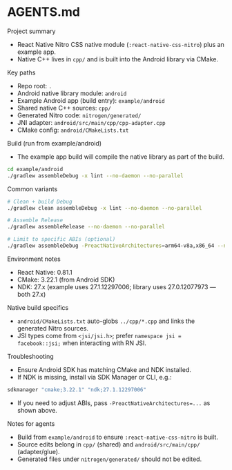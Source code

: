 # AGENTS.md

Project summary
- React Native Nitro CSS native module (`:react-native-css-nitro`) plus an example app.
- Native C++ lives in `cpp/` and is built into the Android library via CMake.

Key paths
- Repo root: `.`
- Android native library module: `android`
- Example Android app (build entry): `example/android`
- Shared native C++ sources: `cpp/`
- Generated Nitro code: `nitrogen/generated/`
- JNI adapter: `android/src/main/cpp/cpp-adapter.cpp`
- CMake config: `android/CMakeLists.txt`

Build (run from example/android)
- The example app build will compile the native library as part of the build.

```zsh
cd example/android
./gradlew assembleDebug -x lint --no-daemon --no-parallel
```

Common variants
```zsh
# Clean + build Debug
./gradlew clean assembleDebug -x lint --no-daemon --no-parallel

# Assemble Release
./gradlew assembleRelease --no-daemon --no-parallel

# Limit to specific ABIs (optional)
./gradlew assembleDebug -PreactNativeArchitectures=arm64-v8a,x86_64 --no-daemon --no-parallel
```

Environment notes
- React Native: 0.81.1
- CMake: 3.22.1 (from Android SDK)
- NDK: 27.x (example uses 27.1.12297006; library uses 27.0.12077973 — both 27.x)

Native build specifics
- `android/CMakeLists.txt` auto-globs `../cpp/*.cpp` and links the generated Nitro sources.
- JSI types come from `<jsi/jsi.h>`; prefer `namespace jsi = facebook::jsi;` when interacting with RN JSI.

Troubleshooting
- Ensure Android SDK has matching CMake and NDK installed.
- If NDK is missing, install via SDK Manager or CLI, e.g.:

```zsh
sdkmanager "cmake;3.22.1" "ndk;27.1.12297006"
```

- If you need to adjust ABIs, pass `-PreactNativeArchitectures=...` as shown above.

Notes for agents
- Build from `example/android` to ensure `:react-native-css-nitro` is built.
- Source edits belong in `cpp/` (shared) and `android/src/main/cpp/` (adapter/glue).
- Generated files under `nitrogen/generated/` should not be edited.

